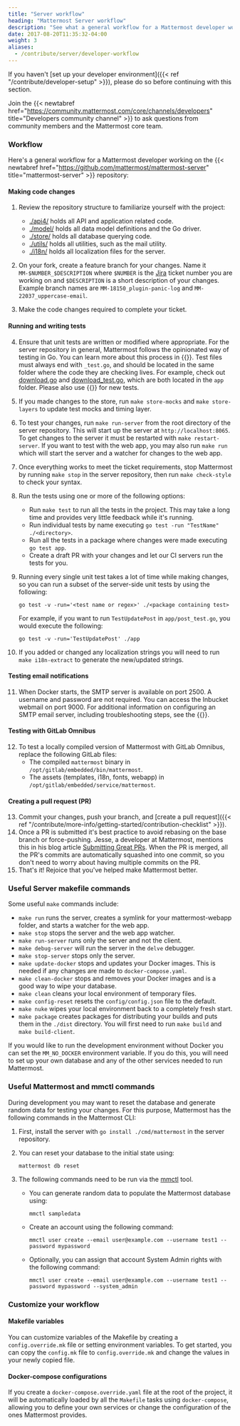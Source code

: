 ```yaml
---
title: "Server workflow"
heading: "Mattermost Server workflow"
description: "See what a general workflow for a Mattermost developer working on the mattermost-server repository looks like."
date: 2017-08-20T11:35:32-04:00
weight: 3
aliases:
  - /contribute/server/developer-workflow
---
```


If you haven't [set up your developer environment]({{< ref "/contribute/developer-setup" >}}), please do so before continuing with this section.

Join the {{< newtabref href="https://community.mattermost.com/core/channels/developers" title="Developers community channel" >}} to ask questions from community members and the Mattermost core team.

### Workflow

Here's a general workflow for a Mattermost developer working on the {{< newtabref href="https://github.com/mattermost/mattermost-server" title="mattermost-server" >}} repository:

#### Making code changes
1. Review the repository structure to familiarize yourself with the project:

    * [./api4/](https://github.com/mattermost/mattermost-server/tree/master/api4) holds all API and application related code.
    * [./model/](https://github.com/mattermost/mattermost-server/tree/master/model) holds all data model definitions and the Go driver.
    * [./store/](https://github.com/mattermost/mattermost-server/tree/master/store) holds all database querying code.
    * [./utils/](https://github.com/mattermost/mattermost-server/tree/master/utils) holds all utilities, such as the mail utility.
    * [./i18n/](https://github.com/mattermost/mattermost-server/tree/master/i18n) holds all localization files for the server.
2. On your fork, create a feature branch for your changes. Name it `MM-$NUMBER_$DESCRIPTION` where `$NUMBER` is the [Jira](https://mattermost.atlassian.net) ticket number you are working on and `$DESCRIPTION` is a short description of your changes. Example branch names are `MM-18150_plugin-panic-log` and `MM-22037_uppercase-email`.
3. Make the code changes required to complete your ticket.
#### Running and writing tests
4. Ensure that unit tests are written or modified where appropriate. For the server repository in general, Mattermost follows the opinionated way of testing in Go. You can learn more about this process in {{<newtabref title="DigitalOcean's How To Write Unit Tests in Go tutorial" href="https://www.digitalocean.com/community/tutorials/how-to-write-unit-tests-in-go-using-go-test-and-the-testing-package">}}. Test files must always end with `_test.go`, and should be located in the same folder where the code they are checking lives. For example, check out [download.go](https://github.com/mattermost/mattermost-server/blob/master/app/download.go) and [download_test.go](https://github.com/mattermost/mattermost-server/blob/master/app/download_test.go), which are both located in the `app` folder. Please also use {{<newtabref title="testify" href="https://github.com/stretchr/testify">}} for new tests.
5. If you made changes to the store, run `make store-mocks` and `make store-layers` to update test mocks and timing layer.
6. To test your changes, run `make run-server` from the root directory of the server repository. This will start up the server at `http://localhost:8065`. To get changes to the server it must be restarted with `make restart-server`. If you want to test with the web app, you may also run `make run` which will start the server and a watcher for changes to the web app.
7. Once everything works to meet the ticket requirements, stop Mattermost by running `make stop` in the server repository, then run `make check-style` to check your syntax.
8. Run the tests using one or more of the following options:
    * Run `make test` to run all the tests in the project. This may take a long time and provides very little feedback while it's running.
    * Run individual tests by name executing `go test -run "TestName" ./<directory>`.
    * Run all the tests in a package where changes were made executing `go test app`.
    * Create a draft PR with your changes and let our CI servers run the tests for you.
9. Running every single unit test takes a lot of time while making changes, so you can run a subset of the server-side unit tests by using the following:
    ```
    go test -v -run='<test name or regex>' ./<package containing test>
    ```
    For example, if you want to run `TestUpdatePost` in `app/post_test.go`, you would execute the following:

    ```
    go test -v -run='TestUpdatePost' ./app
    ```
10. If you added or changed any localization strings you will need to run `make i18n-extract` to generate the new/updated strings.
#### Testing email notifications

11. When Docker starts, the SMTP server is available on port 2500. A username and password are not required. You can access the Inbucket webmail on port 9000. For additional information on configuring an SMTP email server, including troubleshooting steps, see the {{<newtabref title="SMTP email setup page in the Mattermost user documentation" href="https://docs.mattermost.com/install/smtp-email-setup.html">}}.
#### Testing with GitLab Omnibus

12. To test a locally compiled version of Mattermost with GitLab Omnibus, replace the following GitLab files:
    * The compiled `mattermost` binary in `/opt/gitlab/embedded/bin/mattermost`.
    * The assets (templates, i18n, fonts, webapp) in `/opt/gitlab/embedded/service/mattermost`.
#### Creating a pull request (PR)
13. Commit your changes, push your branch, and [create a pull request]({{< ref "/contribute/more-info/getting-started/contribution-checklist" >}}).
14. Once a PR is submitted it's best practice to avoid rebasing on the base branch or force-pushing. Jesse, a developer at Mattermost, mentions this in his blog article  [Submitting Great PRs](https://mattermost.com/blog/submitting-great-prs/). When the PR is merged, all the PR's commits are automatically squashed into one commit, so you don't need to worry about having multiple commits on the PR.
15. That's it! Rejoice that you've helped make Mattermost better.

### Useful Server makefile commands

Some useful `make` commands include:

* `make run` runs the server, creates a symlink for your mattermost-webapp folder, and starts a watcher for the web app.
* `make stop` stops the server and the web app watcher.
* `make run-server` runs only the server and not the client.
* `make debug-server` will run the server in the `delve` debugger.
* `make stop-server` stops only the server.
* `make update-docker` stops and updates your Docker images. This is needed if any changes are made to `docker-compose.yaml`.
* `make clean-docker` stops and removes your Docker images and is a good way to wipe your database.
* `make clean` cleans your local environment of temporary files.
* `make config-reset` resets the `config/config.json` file to the default.
* `make nuke` wipes your local environment back to a completely fresh start.
* `make package` creates packages for distributing your builds and puts them in the `./dist` directory. You will first need to run `make build` and `make build-client`.

If you would like to run the development environment without Docker you can set the `MM_NO_DOCKER` environment variable. If you do this, you will need to set up your own database and any of the other services needed to run Mattermost.

### Useful Mattermost and mmctl commands

During development you may want to reset the database and generate random data for testing your changes. For this purpose, Mattermost has the following commands in the Mattermost CLI:

1. First, install the server with `go install ./cmd/mattermost` in the server repository.
2. You can reset your database to the initial state using:
    
    ```
    mattermost db reset
    ```
3. The following commands need to be run via the [mmctl](https://docs.mattermost.com/manage/mmctl-command-line-tool.html) tool.

    * You can generate random data to populate the Mattermost database using:

      ```
      mmctl sampledata
      ```

    * Create an account using the following command:

      ```
      mmctl user create --email user@example.com --username test1 --password mypassword
      ```

    * Optionally, you can assign that account System Admin rights with the following command:

      ```
      mmctl user create --email user@example.com --username test1 --password mypassword --system_admin
      ```

### Customize your workflow

#### Makefile variables

You can customize variables of the Makefile by creating a `config.override.mk` file or setting environment variables. To get started, you can copy the `config.mk` file to `config.override.mk` and change the values in your newly copied file.

#### Docker-compose configurations

If you create a `docker-compose.override.yaml` file at the root of the project, it will be automatically loaded by all the `Makefile` tasks using `docker-compose`, allowing you to define your own services or change the configuration of the ones Mattermost provides.
